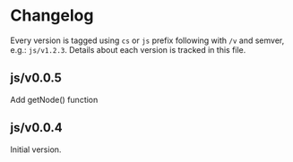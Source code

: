 # Changelog

Every version is tagged using `cs` or `js` prefix following with `/v` and semver, e.g.: `js/v1.2.3`. Details about each version is tracked in this file.

## js/v0.0.5

Add getNode() function

## js/v0.0.4

Initial version.
